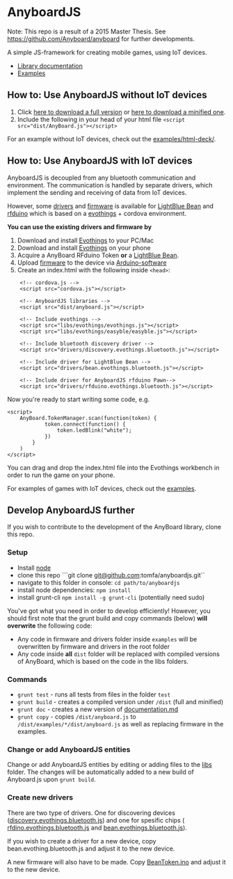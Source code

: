 # AnyboardJS

Note: This repo is a result of a 2015 Master Thesis. 
See https://github.com/Anyboard/anyboard for further developments.

A simple JS-framework for creating mobile games, using IoT devices.

- [Library documentation](documentation.md)
- [Examples](examples)

## How to: Use AnyboardJS without IoT devices

1. Click [here to download a full version](https://github.com/tomfa/anyboardjs/raw/master/dist/anyboard.js) or [here to download a minified one](https://github.com/tomfa/anyboardjs/raw/master/dist/anyboard.min.js).
2. Include the following in your head of your html file
``` <script src="dist/AnyBoard.js"></script> ```

For an example without IoT devices, check out the [examples/html-deck/](./examples/html-deck/).

## How to: Use AnyboardJS with IoT devices
AnyboardJS is decoupled from any bluetooth communication and environment. The communication is handled by separate drivers, which implement the sending and receiving of data from IoT devices.

However, some [drivers](./drivers) and [firmware](./firmware) is available for [LightBlue Bean](http://legacy.punchthrough.com/bean/)
and [rfduino](http://www.rfduino.com/) which is based on a [evothings](evothings.com) + cordova environment.

**You can use the existing drivers and firmware by**

1. Download and install [Evothings](https://evothings.com/download/) to your PC/Mac
2. Download and install [Evothings](https://evothings.com/download/) on your phone
3. Acquire a AnyBoard RFduino Token **or** a [LightBlue Bean](http://legacy.punchthrough.com/bean/).
4. Upload [firmware](./firmware) to the device via [Arduino-software](https://www.arduino.cc/en/Main/Software)
5. Create an index.html with the following inside ```<head>```:
```
    <!-- cordova.js -->
	<script src="cordova.js"></script>

    <!-- AnyboardJS libraries -->
    <script src="dist/anyboard.js"></script>

    <!-- Include evothings -->
    <script src="libs/evothings/evothings.js"></script>
    <script src="libs/evothings/easyble/easyble.js"></script>
    
    <!-- Include bluetooth discovery driver -->
    <script src="drivers/discovery.evothings.bluetooth.js"></script>
    
    <!-- Include driver for LightBlue Bean -->
    <script src="drivers/bean.evothings.bluetooth.js"></script>
    
    <!-- Include driver for AnyboardJS rfduino Pawn-->
    <script src="drivers/rfduino.evothings.bluetooth.js"></script>
```

Now you're ready to start writing some code, e.g.
```
<script>
    AnyBoard.TokenManager.scan(function(token) {
            token.connect(function() {
                token.ledBlink("white");
            })
        }
    )
</script>
```
You can drag and drop the index.html file into the Evothings workbench in order to run the game on your phone.

For examples of games with IoT devices, check out the [examples](./examples).

## Develop AnyboardJS further
If you wish to contribute to the development of the AnyBoard library, clone this repo. 

### Setup
- Install [node](http://nodejs.org/)
- clone this repo ```git clone git@github.com:tomfa/anyboardjs.git``
- navigate to this folder in console: ```cd path/to/anyboardjs``` 
- install node dependencies: ```npm install```
- install grunt-cli ```npm install -g grunt-cli``` (potentially need sudo)

You've got what you need in order to develop efficiently! However, you should first note that the grunt build and copy commands (below) **will overwrite** the following code:
- Any code in firmware and drivers folder inside ```examples``` will be overwritten by firmware and drivers in the root folder
- Any code inside **all** ```dist``` folder will be replaced with compiled versions of AnyBoard, which is based on the code in the libs folders.

### Commands
- ```grunt test``` - runs all tests from files in the folder ```test```
- ```grunt build``` - creates a compiled version under ```/dist``` (full and minified) 
- ```grunt doc``` - creates a new version of [documentation.md](documentation.md)
- ```grunt copy``` - copies ```/dist/anyboard.js``` to ```/dist/examples/*/dist/anyboard.js``` as well as replacing firmware in the examples.
 
### Change or add AnyboardJS entities
Change or add AnyboardJS entities by editing or adding files to the [libs](./libs) folder. 
The changes will be automatically added to a new build of Anyboard.js upon ```grunt build```.

### Create new drivers
There are two type of drivers. One for discovering devices 
([discovery.evothings.bluetooth.js](./drivers/discovery.evothings.bluetooth.js)) and one for spesific chips
( [rfdino.evothings.bluetooth.js](./drivers/rfdino.evothings.bluetooth.js) and  [bean.evothings.bluetooth.js](./drivers/bean.evothings.bluetooth.js)). 

If you wish to create a driver for a new device, copy bean.evothing.bluetooth.js and adjust it to the new device.

A new firmware will also have to be made. Copy [BeanToken.ino](./firmware/BeanToken.ino) and adjust
it to the new device.
